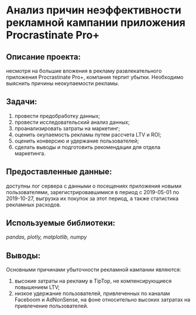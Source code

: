 # Анализ причин неэффективности рекламной кампании приложения Procrastinate Pro+


## Описание проекта: 
несмотря на большие вложения в рекламу развлекательного приложения Procrastinate Pro+, компания терпит убытки. Необходимо выяснить причины неокупаемости рекламы.

## Задачи:
1. провести предобработку данных;
2. провести исследовательский анализ данных;
3. проанализировать затраты на маркетинг;
4. оценить окупаемость рекламы путем рассчета LTV и ROI;
5. оценить конверсию и удержание пользователей;
6. сделать выводы и подготовить рекомендации для отдела маркетинга.



## Предоставленные данные:
доступны лог сервера с данными о посещениях приложения новыми пользователями, зарегистрировавшимися в период с 2019-05-01 по 2019-10-27, выгрузка их покупок за этот период, а также статистика рекламных расходов.


## Используемые библиотеки:
*pandas, plotly, matplotlib, numpy*

## Выводы:
Основными причинами убыточности рекламной кампании являются:
1. высокие затраты на рекламу в TipTop, не компенсирующиеся повышением LTV; 
2. низкое удержание пользователей, привлеченных по каналам Faceboom и AdNonSense, на фоне относительно высоких затратах на привлечение пользователей.
